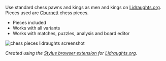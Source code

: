 Use standard chess pawns and kings as men and kings on [Lidraughts.org](https://lidraughts.org). Pieces used are [Cburnett](https://en.wikipedia.org/wiki/User:Cburnett/GFDL_images/Chess) chess pieces.

- Pieces included
- Works with all variants
- Works with matches, puzzles, analysis and board editor

![chess pieces lidraughts screenshot](https://github.com/LuffyKudo/Lidraughts-Themes/blob/main/Chess%20Pieces/Lidraughts%20Chess%20Pieces%20Screenshot.bmp?raw=true)

*Created using the [Stylus browser extension](https://add0n.com/stylus.html) for [Lidraughts.org](https://lidraughts.org).*
